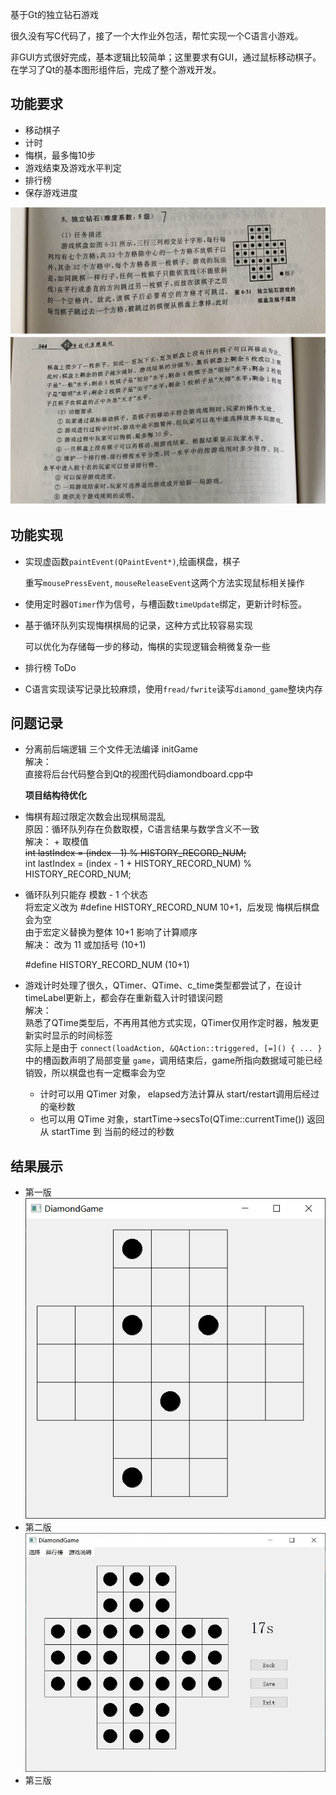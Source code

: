 基于Gt的独立钻石游戏

很久没有写C代码了，接了一个大作业外包活，帮忙实现一个C语言小游戏。

非GUI方式很好完成，基本逻辑比较简单；这里要求有GUI，通过鼠标移动棋子。在学习了Qt的基本图形组件后，完成了整个游戏开发。



## 功能要求

- 移动棋子
- 计时
- 悔棋，最多悔10步
- 游戏结束及游戏水平判定
- 排行榜
- 保存游戏进度

![](./requirement.jpg)



## 功能实现

- 实现虚函数`paintEvent(QPaintEvent*)`,绘画棋盘，棋子  

  重写`mousePressEvent`, `mouseReleaseEvent`这两个方法实现鼠标相关操作

- 使用定时器`QTimer`作为信号，与槽函数`timeUpdate`绑定，更新计时标签。

- 基于循环队列实现悔棋棋局的记录，这种方式比较容易实现  

  可以优化为存储每一步的移动，悔棋的实现逻辑会稍微复杂一些

- 排行榜 ToDo

- C语言实现读写记录比较麻烦，使用`fread/fwrite`读写`diamond_game`整块内存



## 问题记录

- 分离前后端逻辑 三个文件无法编译 initGame  
  解决：  
  直接将后台代码整合到Qt的视图代码diamondboard.cpp中  

  **项目结构待优化**
  
- 悔棋有超过限定次数会出现棋局混乱  
  原因：循环队列存在负数取模，C语言结果与数学含义不一致  
  解决： + 取模值  
  ~~int lastIndex = (index - 1) % HISTORY_RECORD_NUM;~~  
  int lastIndex = (index - 1 + HISTORY_RECORD_NUM) % HISTORY_RECORD_NUM;

- 循环队列只能存 模数 - 1 个状态  
  将宏定义改为 #define HISTORY_RECORD_NUM 10+1，后发现 悔棋后棋盘会为空  
  由于宏定义替换为整体 10+1 影响了计算顺序  
  解决： 改为 11 或加括号 (10+1)  

  #define HISTORY_RECORD_NUM (10+1)
  
- 游戏计时处理了很久，QTimer、QTime、c_time类型都尝试了，在设计timeLabel更新上，都会存在重新载入计时错误问题  
  解决：  
  熟悉了QTime类型后，不再用其他方式实现，QTimer仅用作定时器，触发更新实时显示的时间标签  
  实际上是由于 `connect(loadAction, &QAction::triggered, [=]() { ... } ` 中的槽函数声明了局部变量 `game`，调用结束后，game所指向数据域可能已经销毁，所以棋盘也有一定概率会为空  
  - 计时可以用 QTimer 对象， elapsed方法计算从 start/restart调用后经过的毫秒数  
  - 也可以用 QTime 对象，startTime->secsTo(QTime::currentTime()) 返回从 startTime 到 当前的经过的秒数  

## 结果展示
  - 第一版
![第一版](./result/1.0.png)
  - 第二版
![第二版](./result/2.0.jpg)
  - 第三版
